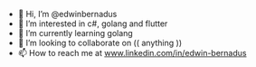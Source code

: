 - 👋 Hi, I’m @edwinbernadus
- 👀 I’m interested in c#, golang and flutter
- 🌱 I’m currently learning golang
- 💞️ I’m looking to collaborate on (( anything ))
- 📫 How to reach me at www.linkedin.com/in/edwin-bernadus

<!---
edwinbernadus/edwinbernadus is a ✨ special ✨ repository because its `README.md` (this file) appears on your GitHub profile.
You can click the Preview link to take a look at your changes.
--->
